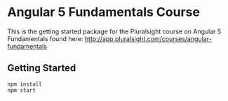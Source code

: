 Angular 5 Fundamentals Course
==============================
This is the getting started package for the Pluralsight course on Angular 5 Fundamentals found here: http://app.pluralsight.com/courses/angular-fundamentals

Getting Started
---------------

```
npm install
npm start
```
